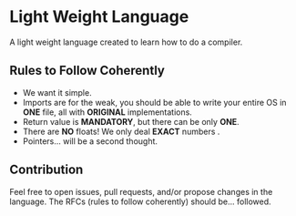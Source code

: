 # Light Weight Language

A light weight language created to learn how to do a compiler.

## Rules to Follow Coherently
* We want it simple.
* Imports are for the weak, you should be able to write your entire OS in **ONE** file, all with **ORIGINAL** implementations.
* Return value is **MANDATORY**, but there can be only **ONE**.
* There are **NO** floats! We only deal **EXACT** numbers .
* Pointers... will be a second thought.

## Contribution

Feel free to open issues, pull requests, and/or propose changes in the language. The RFCs (rules to follow coherently) should be... followed.